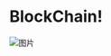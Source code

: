 # BlockChain!
![图片](https://github.com/David9199/BlockChain/assets/167073652/6b132b72-2f94-49ae-a5b9-b0ce7618d509)
